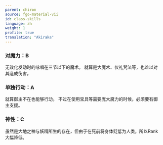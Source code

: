 ```yaml
---
parent: chiron
source: fgo-material-vii
id: class-skills
language: zh
weight: 1
profile: true
translation: "Akiraka"
---
```


### 对魔力：B

无效化发动时的咏唱在三节以下的魔术。
就算是大魔术、仪礼咒法等，也难以对其造成伤害。

### 单独行动：A

就算御主不在也能够行动。
不过在使用宝具等需要庞大魔力的时候，必须要有御主支援。

### 神性：C

虽然是大地之神与妖精所生的存在，但由于在死前将身体贬低为人类，所以Rank大幅降低。
